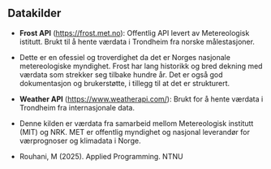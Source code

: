 ## Datakilder
- **Frost API** (https://frost.met.no): Offentlig API levert av Metereologisk istitutt. Brukt til å hente værdata i Trondheim fra norske målestasjoner.
- Dette er en ofessiel og troverdighet da det er Norges nasjonale metereologiske myndighet. Frost har lang historikk og bred dekning med værdata som strekker seg tilbake hundre år. Det er også god dokumentasjon og brukerstøtte, i tillegg til at det er strukturert. 



- **Weather API** (https://www.weatherapi.com/): Brukt for å hente værdata i Trondheim fra internasjonale data. 
- Denne kilden er værdata fra samarbeid mellom Metereologisk institutt (MIT) og NRK. MET er offentlig myndighet og nasjonal leverandør for værprognoser og klimadata i Norge. 



- Rouhani, M (2025). Applied Programming. NTNU
